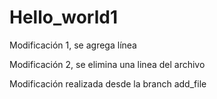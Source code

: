 # Hello_world1

Modificación 1, se agrega línea

Modificación 2, se elimina una linea del archivo

Modificación realizada desde la branch add_file
